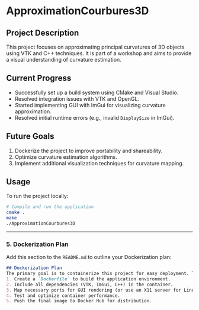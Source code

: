 # ApproximationCourbures3D

## Project Description
This project focuses on approximating principal curvatures of 3D objects using VTK and C++ techniques. It is part of a workshop and aims to provide a visual understanding of curvature estimation.

## Current Progress
- Successfully set up a build system using CMake and Visual Studio.
- Resolved integration issues with VTK and OpenGL.
- Started implementing GUI with ImGui for visualizing curvature approximation.
- Resolved initial runtime errors (e.g., invalid `DisplaySize` in ImGui).

## Future Goals
1. Dockerize the project to improve portability and shareability.
2. Optimize curvature estimation algorithms.
3. Implement additional visualization techniques for curvature mapping.

## Usage
To run the project locally:
```bash
# Compile and run the application
cmake .
make
./ApproximationCourbures3D
```

---

### **5. Dockerization Plan**
Add this section to the `README.md` to outline your Dockerization plan:

```markdown
## Dockerization Plan
The primary goal is to containerize this project for easy deployment. The following steps will be taken:
1. Create a `Dockerfile` to build the application environment.
2. Include all dependencies (VTK, ImGui, C++) in the container.
3. Map necessary ports for GUI rendering (or use an X11 server for Linux hosts).
4. Test and optimize container performance.
5. Push the final image to Docker Hub for distribution.
